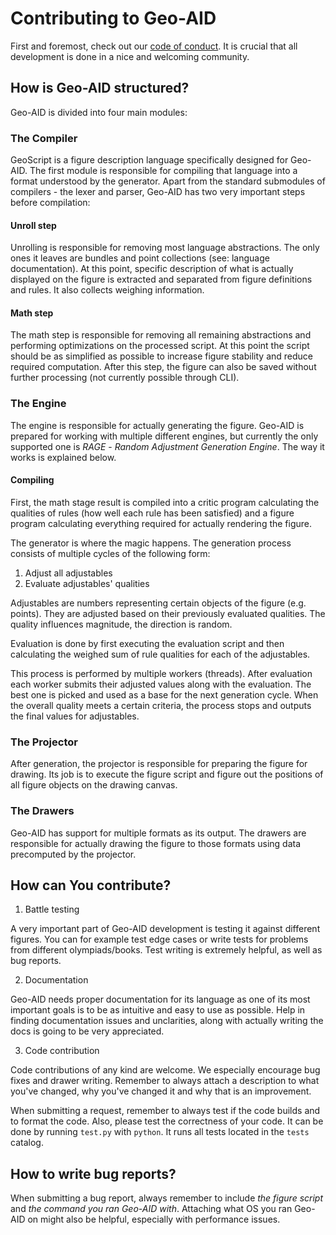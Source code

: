 # Contributing to Geo-AID

First and foremost, check out our [code of conduct](CODE_OF_CONDUCT.md). It is crucial that all development is done in a nice and welcoming community.

## How is Geo-AID structured?

Geo-AID is divided into four main modules:

### The Compiler

GeoScript is a figure description language specifically designed for Geo-AID. The first module is responsible for compiling that language into a format understood by the generator. Apart from the standard submodules of compilers - the lexer and parser, Geo-AID has two very important steps before compilation:

#### **Unroll step**

Unrolling is responsible for removing most language abstractions. The only ones it leaves are bundles and point collections (see: language documentation). At this point, specific description of what is actually displayed on the figure is extracted and separated from figure definitions and rules. It also collects weighing information.

#### **Math step**

The math step is responsible for removing all remaining abstractions and performing optimizations on the processed script. At this point the script should be as simplified as possible to increase figure stability and reduce required computation. After this step, the figure can also be saved without further processing (not currently possible through CLI).

### The Engine

The engine is responsible for actually generating the figure. Geo-AID is prepared for working with multiple different engines, but currently the only supported one is *RAGE* - *Random Adjustment Generation Engine*. The way it works is explained below.

#### **Compiling**

First, the math stage result is compiled into a critic program calculating the qualities of rules (how well each rule has been satisfied) and a figure program calculating everything required for actually rendering the figure.

The generator is where the magic happens. The generation process consists of multiple cycles of the following form:

1. Adjust all adjustables
2. Evaluate adjustables' qualities

Adjustables are numbers representing certain objects of the figure (e.g. points). They are adjusted based on their previously evaluated qualities. The quality influences magnitude, the direction is random.

Evaluation is done by first executing the evaluation script and then calculating the weighed sum of rule qualities for each of the adjustables.

This process is performed by multiple workers (threads). After evaluation each worker submits their adjusted values along with the evaluation. The best one is picked and used as a base for the next generation cycle. When the overall quality meets a certain criteria, the process stops and outputs the final values for adjustables.

### The Projector

After generation, the projector is responsible for preparing the figure for drawing. Its job is to execute the figure script and figure out the positions of all figure objects on the drawing canvas.

### The Drawers

Geo-AID has support for multiple formats as its output. The drawers are responsible for actually drawing the figure to those formats using data precomputed by the projector.

## How can You contribute?

1. Battle testing

A very important part of Geo-AID development is testing it against different figures. You can for example test edge cases or write tests for problems from different olympiads/books. Test writing is extremely helpful, as well as bug reports.

2. Documentation

Geo-AID needs proper documentation for its language as one of its most important goals is to be as intuitive and easy to use as possible. Help in finding documentation issues and unclarities, along with actually writing the docs is going to be very appreciated.

3. Code contribution

Code contributions of any kind are welcome. We especially encourage bug fixes and drawer writing. Remember to always attach a description to what you've changed, why you've changed it and why that is an improvement.

When submitting a request, remember to always test if the code builds and to format the code. Also, please test the correctness of your code. It can be done by running `test.py` with `python`. It runs all tests located in the `tests` catalog.

## How to write bug reports?

When submitting a bug report, always remember to include *the figure script* and *the command you ran Geo-AID with*. Attaching what OS you ran Geo-AID on might also be helpful, especially with performance issues.